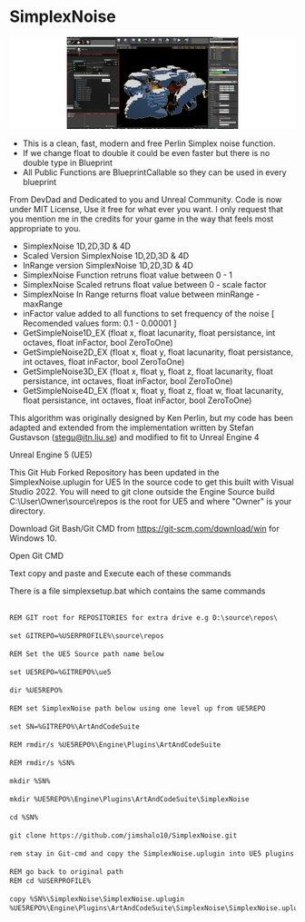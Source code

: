# SimplexNoise

![SimplexNoise UE5 Plugin Screenshot](Resources/SimpleNoisePicture.png)


* This is a clean, fast, modern and free Perlin Simplex noise function.
* If we change float to double it could be even faster but there is no double type in Blueprint
* All Public Functions are BlueprintCallable so they can be used in every blueprint

From DevDad and Dedicated to you and Unreal Community.
Code is now under MIT License, Use it free for what ever you want.
I only request that you mention me in the credits for your game in the way that feels most appropriate to you.

* SimplexNoise 1D,2D,3D & 4D
* Scaled Version SimplexNoise 1D,2D,3D & 4D
* InRange version SimplexNoise 1D,2D,3D & 4D
* SimplexNoise Function retruns float value between 0 - 1
* SimplexNoise Scaled retruns float value between 0 - scale factor 
* SimplexNoise In Range returns float value between minRange - maxRange
* inFactor value added to all functions to set frequency of the noise [ Recomended values form: 0.1 - 0.00001 ]
* GetSimpleNoise1D_EX (float x, float lacunarity, float persistance, int octaves, float inFactor, bool ZeroToOne)
* GetSimpleNoise2D_EX (float x, float y, float lacunarity, float persistance, int octaves, float inFactor, bool ZeroToOne)
* GetSimpleNoise3D_EX (float x, float y, float z, float lacunarity, float persistance, int octaves, float inFactor, bool ZeroToOne)
* GetSimpleNoise4D_EX (float x, float y, float z, float w, float lacunarity, float persistance, int octaves, float inFactor, bool ZeroToOne)

This algorithm was originally designed by Ken Perlin, but my code has been
adapted and extended from the implementation written by Stefan Gustavson (stegu@itn.liu.se)
and modified to fit to Unreal Engine 4

Unreal Engine 5 (UE5)

This Git Hub Forked Repository has been updated in the SimplexNoise.uplugin for UE5 In the source code to get this built with Visual Studio 2022. 
You will need to git clone outside the Engine Source build C:\User\Owner\source\repos is the root for UE5 and where "Owner" is your directory. 

Download Git Bash/Git CMD from https://git-scm.com/download/win for Windows 10.

Open Git CMD

Text copy and paste and Execute each of these commands

There is a file simplexsetup.bat which contains the same commands
```

REM GIT root for REPOSITORIES for extra drive e.g D:\source\repos\

set GITREPO=%USERPROFILE%\source\repos

REM Set the UE5 Source path name below
 
set UE5REPO=%GITREPO%\ue5

dir %UE5REPO%

REM set SimplexNoise path below using one level up from UE5REPO

set SN=%GITREPO%\ArtAndCodeSuite

REM rmdir/s %UE5REPO%\Engine\Plugins\ArtAndCodeSuite

REM rmdir/s %SN%

mkdir %SN%

mkdir %UE5REPO%\Engine\Plugins\ArtAndCodeSuite\SimplexNoise

cd %SN%

git clone https://github.com/jimshalo10/SimplexNoise.git

rem stay in Git-cmd and copy the SimplexNoise.uplugin into UE5 plugins

REM go back to original path
REM cd %USERPROFILE%

copy %SN%\SimplexNoise\SimplexNoise.uplugin %UE5REPO%\Engine\Plugins\ArtAndCodeSuite\SimplexNoise\SimplexNoise.uplugin 
```

